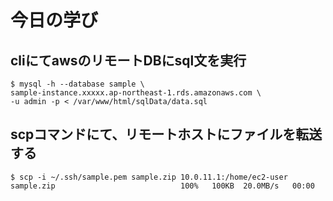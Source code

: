 # 今日の学び

## cliにてawsのリモートDBにsql文を実行

```
$ mysql -h --database sample \
sample-instance.xxxxx.ap-northeast-1.rds.amazonaws.com \
-u admin -p < /var/www/html/sqlData/data.sql
```

## scpコマンドにて、リモートホストにファイルを転送する

```
$ scp -i ~/.ssh/sample.pem sample.zip 10.0.11.1:/home/ec2-user
sample.zip                            100%   100KB  20.0MB/s   00:00
```
